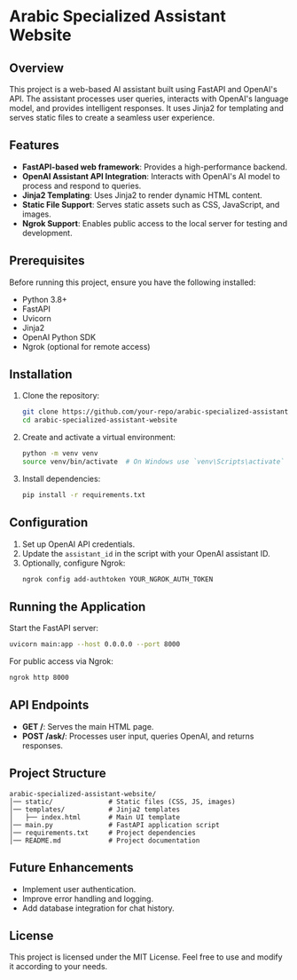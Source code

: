 # Arabic Specialized Assistant Website

## Overview
This project is a web-based AI assistant built using FastAPI and OpenAI's API. The assistant processes user queries, interacts with OpenAI's language model, and provides intelligent responses. It uses Jinja2 for templating and serves static files to create a seamless user experience.

## Features
- **FastAPI-based web framework**: Provides a high-performance backend.
- **OpenAI Assistant API Integration**: Interacts with OpenAI's AI model to process and respond to queries.
- **Jinja2 Templating**: Uses Jinja2 to render dynamic HTML content.
- **Static File Support**: Serves static assets such as CSS, JavaScript, and images.
- **Ngrok Support**: Enables public access to the local server for testing and development.

## Prerequisites
Before running this project, ensure you have the following installed:
- Python 3.8+
- FastAPI
- Uvicorn
- Jinja2
- OpenAI Python SDK
- Ngrok (optional for remote access)

## Installation
1. Clone the repository:
   ```sh
   git clone https://github.com/your-repo/arabic-specialized-assistant-website.git
   cd arabic-specialized-assistant-website
   ```

2. Create and activate a virtual environment:
   ```sh
   python -m venv venv
   source venv/bin/activate  # On Windows use `venv\Scripts\activate`
   ```

3. Install dependencies:
   ```sh
   pip install -r requirements.txt
   ```

## Configuration
1. Set up OpenAI API credentials.
2. Update the `assistant_id` in the script with your OpenAI assistant ID.
3. Optionally, configure Ngrok:
   ```sh
   ngrok config add-authtoken YOUR_NGROK_AUTH_TOKEN
   ```

## Running the Application
Start the FastAPI server:
```sh
uvicorn main:app --host 0.0.0.0 --port 8000
```

For public access via Ngrok:
```sh
ngrok http 8000
```

## API Endpoints
- **GET /**: Serves the main HTML page.
- **POST /ask/**: Processes user input, queries OpenAI, and returns responses.

## Project Structure
```
arabic-specialized-assistant-website/
│── static/              # Static files (CSS, JS, images)
│── templates/           # Jinja2 templates
│   ├── index.html       # Main UI template
│── main.py              # FastAPI application script
│── requirements.txt     # Project dependencies
│── README.md            # Project documentation
```

## Future Enhancements
- Implement user authentication.
- Improve error handling and logging.
- Add database integration for chat history.

## License
This project is licensed under the MIT License. Feel free to use and modify it according to your needs.
